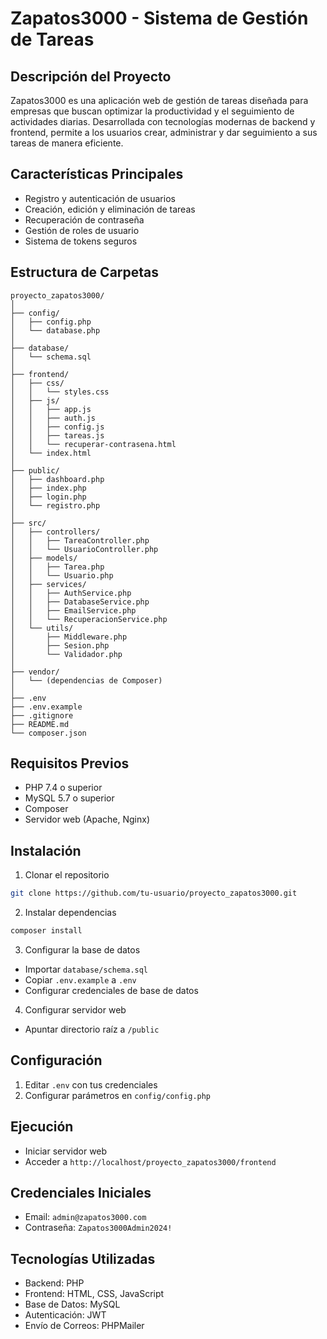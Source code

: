 # Zapatos3000 - Sistema de Gestión de Tareas

## Descripción del Proyecto

Zapatos3000 es una aplicación web de gestión de tareas diseñada para empresas que buscan optimizar la productividad y el seguimiento de actividades diarias. Desarrollada con tecnologías modernas de backend y frontend, permite a los usuarios crear, administrar y dar seguimiento a sus tareas de manera eficiente.

## Características Principales

- Registro y autenticación de usuarios
- Creación, edición y eliminación de tareas
- Recuperación de contraseña
- Gestión de roles de usuario
- Sistema de tokens seguros

## Estructura de Carpetas

```
proyecto_zapatos3000/
│
├── config/
│   ├── config.php
│   └── database.php
│
├── database/
│   └── schema.sql
│
├── frontend/
│   ├── css/
│   │   └── styles.css
│   ├── js/
│   │   ├── app.js
│   │   ├── auth.js
│   │   ├── config.js
│   │   ├── tareas.js
│   │   └── recuperar-contrasena.html
│   └── index.html
│
├── public/
│   ├── dashboard.php
│   ├── index.php
│   ├── login.php
│   └── registro.php
│
├── src/
│   ├── controllers/
│   │   ├── TareaController.php
│   │   └── UsuarioController.php
│   ├── models/
│   │   ├── Tarea.php
│   │   └── Usuario.php
│   ├── services/
│   │   ├── AuthService.php
│   │   ├── DatabaseService.php
│   │   ├── EmailService.php
│   │   └── RecuperacionService.php
│   └── utils/
│       ├── Middleware.php
│       ├── Sesion.php
│       └── Validador.php
│
├── vendor/
│   └── (dependencias de Composer)
│
├── .env
├── .env.example
├── .gitignore
├── README.md
└── composer.json
```

## Requisitos Previos

- PHP 7.4 o superior
- MySQL 5.7 o superior
- Composer
- Servidor web (Apache, Nginx)

## Instalación

1. Clonar el repositorio
```bash
git clone https://github.com/tu-usuario/proyecto_zapatos3000.git
```

2. Instalar dependencias
```bash
composer install
```

3. Configurar la base de datos
- Importar `database/schema.sql`
- Copiar `.env.example` a `.env`
- Configurar credenciales de base de datos

4. Configurar servidor web
- Apuntar directorio raíz a `/public`

## Configuración

1. Editar `.env` con tus credenciales
2. Configurar parámetros en `config/config.php`

## Ejecución

- Iniciar servidor web
- Acceder a `http://localhost/proyecto_zapatos3000/frontend`

## Credenciales Iniciales

- Email: `admin@zapatos3000.com`
- Contraseña: `Zapatos3000Admin2024!`

## Tecnologías Utilizadas

- Backend: PHP
- Frontend: HTML, CSS, JavaScript
- Base de Datos: MySQL
- Autenticación: JWT
- Envío de Correos: PHPMailer


```